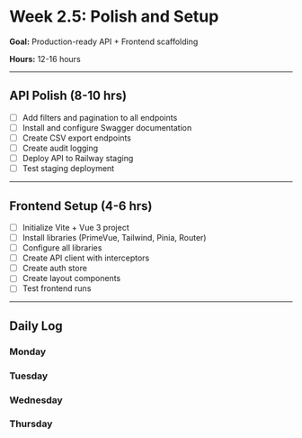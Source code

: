 # Week 2.5: Polish and Setup

**Goal:** Production-ready API + Frontend scaffolding

**Hours:** 12-16 hours

---

## API Polish (8-10 hrs)

- [ ]  Add filters and pagination to all endpoints
- [ ]  Install and configure Swagger documentation
- [ ]  Create CSV export endpoints
- [ ]  Create audit logging
- [ ]  Deploy API to Railway staging
- [ ]  Test staging deployment

---

## Frontend Setup (4-6 hrs)

- [ ]  Initialize Vite + Vue 3 project
- [ ]  Install libraries (PrimeVue, Tailwind, Pinia, Router)
- [ ]  Configure all libraries
- [ ]  Create API client with interceptors
- [ ]  Create auth store
- [ ]  Create layout components
- [ ]  Test frontend runs

---

## Daily Log

### Monday

### Tuesday

### Wednesday

### Thursday